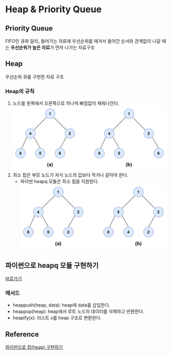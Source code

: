 # Heap & Priority Queue

## Priority Queue

FIFO인 큐와 달리, 들어가는 자료에 우선순위를 매겨서 들어간 순서와 관계없이 나갈 때는 **우선순위가 높은 자료**가 먼저 나가는 자료구조

## Heap

우선순위 큐를 구현한 자료 구조

### Heap의 규칙

1. 노드를 왼쪽에서 오른쪽으로 하나씩 빠짐없이 채워나간다.
   ![alt text](./image/heap1.png)
2. 최소 힙은 부모 노드가 자식 노드의 값보다 작거나 같아야 한다.
   - 파이썬 heapq 모듈은 최소 힙을 지원한다.
     ![alt text](./image/heap2.png)

## 파이썬으로 heapq 모듈 구현하기

[바로가기](./code/heap.py)

### 메서드

- heappush(heap, data): heap에 data를 삽입한다.
- heappop(heap): heap에서 루트 노드의 데이터를 삭제하고 반환한다.
- heapify(x): 리스트 x를 heap 구조로 변환한다.

## Reference

[파이썬으로 힙(heap) 구현하기](https://wikidocs.net/194445)
